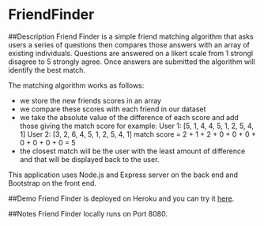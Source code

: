 # FriendFinder

##Description
Friend Finder is a simple friend matching algorithm that asks users a series of questions then compares those answers with an array of existing individuals. Questions are answered on a likert scale from 1 strongl disagree to 5 strongly agree.  Once answers are submitted the algorithm will identify the best match. 

The matching algorithm works as follows:
- we store the new friends scores in an array
- we compare these scores with each friend in our dataset
- we take the absolute value of the difference of each score and add those giving the match score for example:
  User 1: [5, 1, 4, 4, 5, 1, 2, 5, 4, 1]
  User 2: [3, 2, 6, 4, 5, 1, 2, 5, 4, 1]
  match score = 2 + 1 + 2 + 0 + 0 + 0 + 0 + 0 + 0 + 0 = 5
- the closest match will be the user with the least amount of difference and that will be displayed back to the user.

This application uses Node.js and Express server on the back end and Bootstrap on the front end.

##Demo
Friend Finder is deployed on Heroku and you can try it [here](https://jbond-friend-finder.herokuapp.com/).

##Notes
Friend Finder locally runs on Port 8080.
